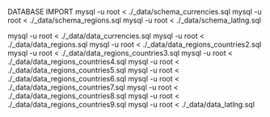 DATABASE IMPORT
 mysql -u root < ./_data/schema_currencies.sql
 mysql -u root < ./_data/schema_regions.sql
 mysql -u root < ./_data/schema_latlng.sql
 
 mysql -u root < ./_data/data_currencies.sql
 mysql -u root < ./_data/data_regions.sql
 mysql -u root < ./_data/data_regions_countries2.sql
 mysql -u root < ./_data/data_regions_countries3.sql
 mysql -u root < ./_data/data_regions_countries4.sql
 mysql -u root < ./_data/data_regions_countries5.sql
 mysql -u root < ./_data/data_regions_countries6.sql
 mysql -u root < ./_data/data_regions_countries7.sql
 mysql -u root < ./_data/data_regions_countries8.sql
 mysql -u root < ./_data/data_regions_countries9.sql
 mysql -u root < ./_data/data_latlng.sql